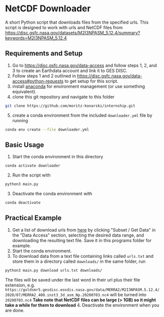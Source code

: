 # NetCDF Downloader

A short Python script that downloads files from the specified urls. This script
is designed to work with urls and NetCDF files from
<https://disc.gsfc.nasa.gov/datasets/M2I3NPASM_5.12.4/summary?keywords=M2I3NPASM_5.12.4>

## Requirements and Setup

1. Go to <https://disc.gsfc.nasa.gov/data-access> and follow steps 1, 2, and
3 to create an Earthdata account and link it to GES DISC.
2. Follow steps 1 and 2 outlined in
<https://disc.gsfc.nasa.gov/data-access#python-requests> to get setup for this
script.
3. install [anaconda](https://www.anaconda.com/) for environment management (or
use something equivalent).
4. clone this git repository and navigate to this folder
```bash 
git clone https://github.com/moritz-konarski/internship.git
```
5. create a conda environment from the included `downloader.yml` file by 
running
```bash
conda env create --file downloader.yml
```

## Basic Usage

1. Start the conda environment in this directory
```bash
conda activate downloader
```
2. Run the script with
```bash
python3 main.py
```
3. Deactivate the conda environment with
```bash
conda deactivate
```

## Practical Example

1. Get a list of download urls from
[here](https://disc.gsfc.nasa.gov/datasets/M2I3NPASM_5.12.4/summary?keywords=M2I3NPASM_5.12.4) 
by clicking "Subset / Get Data" in the "Data Access" section, selecting the 
desired data range, and downloading the resulting text file. Save it in this
programs folder for example.
2. Start the conda environment.
3. To download data from a text file containing links called `urls.txt` and 
store them in a directory called `downloads/` in the same folder, run
```bash
python3 main.py download urls.txt downloads/
```
The files will be saved under the last word in their url plus their file
extension, e.g.
`https://goldsmr5.gesdisc.eosdis.nasa.gov/data/MERRA2/M2I3NPASM.5.12.4/2020/07/MERRA2_400.inst3_3d_asm_Np.20200703.nc4`
will be turned into `20200703.nc4`
__Take note that NetCDF files can be large (> 1GB) so it might take a while for
them to download__
4. Deactivate the environment when you are done.
